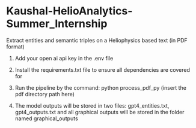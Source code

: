# Kaushal-HelioAnalytics-Summer_Internship
Extract entities and semantic triples on a Heliophysics based text (in PDF format) 

1. Add your open ai api key in the .env file

2. Install the requirements.txt file to ensure all dependencies are covered for

3. Run the pipeline by the command: python process_pdf_py (insert the pdf directory path here)

4. The model outputs will be stored in two files: gpt4_entities.txt, gpt4_outputs.txt and all graphical outputs will be stored in the folder named graphical_outputs
